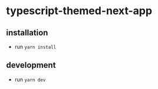 # typescript-themed-next-app

## installation

- run `yarn install`

## development

- run `yarn dev`
